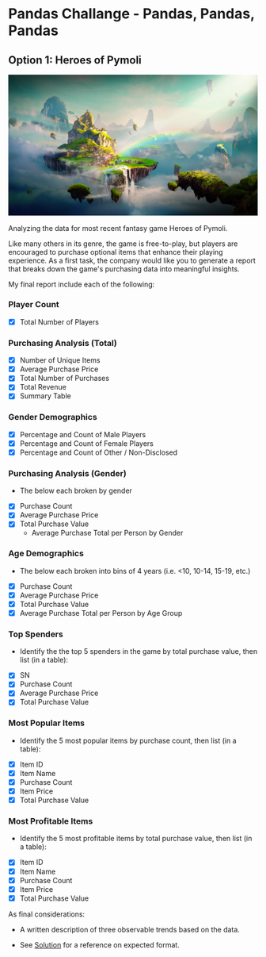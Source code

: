 # Pandas Challange - Pandas, Pandas, Pandas


## Option 1: Heroes of Pymoli

![Fantasy](Images/Fantasy.png)

Analyzing the data for most recent fantasy game Heroes of Pymoli.

Like many others in its genre, the game is free-to-play, but players are encouraged to purchase optional items that enhance their playing experience. As a first task, the company would like you to generate a report that breaks down the game's purchasing data into meaningful insights.

My final report include each of the following:

### Player Count

- [x] Total Number of Players

### Purchasing Analysis (Total)

- [x] Number of Unique Items
- [x] Average Purchase Price
- [x] Total Number of Purchases
- [x] Total Revenue
- [x] Summary Table

### Gender Demographics

- [x] Percentage and Count of Male Players
- [x] Percentage and Count of Female Players
- [x] Percentage and Count of Other / Non-Disclosed

### Purchasing Analysis (Gender)

* The below each broken by gender
- [x] Purchase Count
- [x] Average Purchase Price
- [x] Total Purchase Value
  * Average Purchase Total per Person by Gender

### Age Demographics

* The below each broken into bins of 4 years (i.e. &lt;10, 10-14, 15-19, etc.)
- [x] Purchase Count
- [x] Average Purchase Price
- [x] Total Purchase Value
- [x] Average Purchase Total per Person by Age Group

### Top Spenders

* Identify the the top 5 spenders in the game by total purchase value, then list (in a table):
- [x] SN
- [x] Purchase Count
- [x] Average Purchase Price
- [x] Total Purchase Value

### Most Popular Items

* Identify the 5 most popular items by purchase count, then list (in a table):
- [x] Item ID
- [x] Item Name
- [x] Purchase Count
- [x] Item Price
- [x] Total Purchase Value

### Most Profitable Items

* Identify the 5 most profitable items by total purchase value, then list (in a table):
- [x] Item ID
- [x] Item Name
- [x] Purchase Count
- [x] Item Price
- [x] Total Purchase Value

As final considerations:

* A written description of three observable trends based on the data.

* See [Solution](HeroesOfPymoli/HeroesOfPymoli.ipynb) for a reference on expected format.
